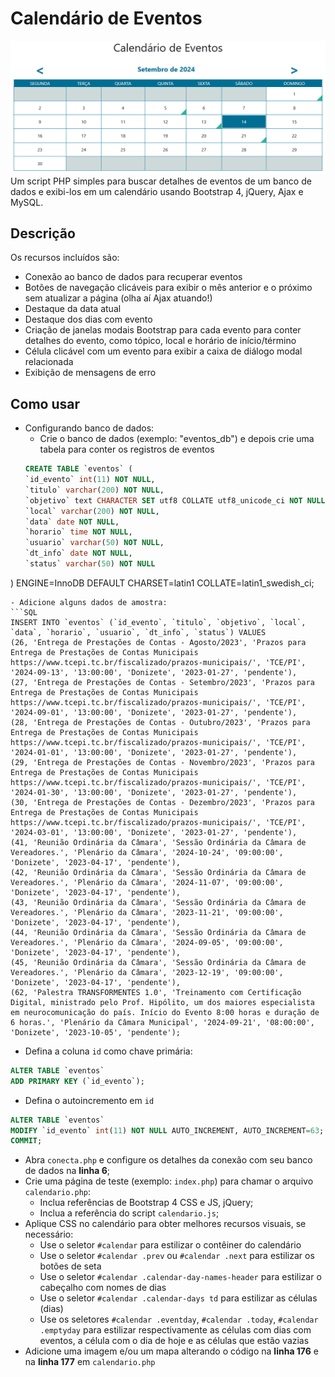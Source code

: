 # Calendário de Eventos
![image](calendario.png)
Um script PHP simples para buscar detalhes de eventos de um banco de dados e exibi-los em um calendário usando Bootstrap 4, jQuery, Ajax e MySQL.

## Descrição
Os recursos incluídos são:
- Conexão ao banco de dados para recuperar eventos
- Botões de navegação clicáveis para exibir o mês anterior e o próximo sem atualizar a página (olha aí Ajax atuando!)
- Destaque da data atual
- Destaque dos dias com evento
- Criação de janelas modais Bootstrap para cada evento para conter detalhes do evento, como tópico, local e horário de início/término
- Célula clicável com um evento para exibir a caixa de diálogo modal relacionada
- Exibição de mensagens de erro

## Como usar
- Configurando banco de dados:
  - Crie o banco de dados (exemplo: "eventos_db") e depois crie uma tabela para conter os registros de eventos
  ```SQL
  CREATE TABLE `eventos` (
  `id_evento` int(11) NOT NULL,
  `titulo` varchar(200) NOT NULL,
  `objetivo` text CHARACTER SET utf8 COLLATE utf8_unicode_ci NOT NULL,
  `local` varchar(200) NOT NULL,
  `data` date NOT NULL,
  `horario` time NOT NULL,
  `usuario` varchar(50) NOT NULL,
  `dt_info` date NOT NULL,
  `status` varchar(50) NOT NULL
) ENGINE=InnoDB DEFAULT CHARSET=latin1 COLLATE=latin1_swedish_ci;
  ```
  - Adicione alguns dados de amostra:
  ```SQL
  INSERT INTO `eventos` (`id_evento`, `titulo`, `objetivo`, `local`, `data`, `horario`, `usuario`, `dt_info`, `status`) VALUES
(26, 'Entrega de Prestações de Contas - Agosto/2023', 'Prazos para Entrega de Prestações de Contas Municipais https://www.tcepi.tc.br/fiscalizado/prazos-municipais/', 'TCE/PI', '2024-09-13', '13:00:00', 'Donizete', '2023-01-27', 'pendente'),
(27, 'Entrega de Prestações de Contas - Setembro/2023', 'Prazos para Entrega de Prestações de Contas Municipais https://www.tcepi.tc.br/fiscalizado/prazos-municipais/', 'TCE/PI', '2024-09-01', '13:00:00', 'Donizete', '2023-01-27', 'pendente'),
(28, 'Entrega de Prestações de Contas - Outubro/2023', 'Prazos para Entrega de Prestações de Contas Municipais https://www.tcepi.tc.br/fiscalizado/prazos-municipais/', 'TCE/PI', '2024-01-01', '13:00:00', 'Donizete', '2023-01-27', 'pendente'),
(29, 'Entrega de Prestações de Contas - Novembro/2023', 'Prazos para Entrega de Prestações de Contas Municipais https://www.tcepi.tc.br/fiscalizado/prazos-municipais/', 'TCE/PI', '2024-01-30', '13:00:00', 'Donizete', '2023-01-27', 'pendente'),
(30, 'Entrega de Prestações de Contas - Dezembro/2023', 'Prazos para Entrega de Prestações de Contas Municipais https://www.tcepi.tc.br/fiscalizado/prazos-municipais/', 'TCE/PI', '2024-03-01', '13:00:00', 'Donizete', '2023-01-27', 'pendente'),
(41, 'Reunião Ordinária da Câmara', 'Sessão Ordinária da Câmara de Vereadores.', 'Plenário da Câmara', '2024-10-24', '09:00:00', 'Donizete', '2023-04-17', 'pendente'),
(42, 'Reunião Ordinária da Câmara', 'Sessão Ordinária da Câmara de Vereadores.', 'Plenário da Câmara', '2024-11-07', '09:00:00', 'Donizete', '2023-04-17', 'pendente'),
(43, 'Reunião Ordinária da Câmara', 'Sessão Ordinária da Câmara de Vereadores.', 'Plenário da Câmara', '2023-11-21', '09:00:00', 'Donizete', '2023-04-17', 'pendente'),
(44, 'Reunião Ordinária da Câmara', 'Sessão Ordinária da Câmara de Vereadores.', 'Plenário da Câmara', '2024-09-05', '09:00:00', 'Donizete', '2023-04-17', 'pendente'),
(45, 'Reunião Ordinária da Câmara', 'Sessão Ordinária da Câmara de Vereadores.', 'Plenário da Câmara', '2023-12-19', '09:00:00', 'Donizete', '2023-04-17', 'pendente'),
(62, 'Palestra TRANSFORMENTES 1.0', 'Treinamento com Certificação Digital, ministrado pelo Prof. Hipólito, um dos maiores especialista em neurocomunicação do país. Início do Evento 8:00 horas e duração de 6 horas.', 'Plenário da Câmara Municipal', '2024-09-21', '08:00:00', 'Donizete', '2023-10-05', 'pendente');
  ```
  - Defina a coluna `id` como chave primária:
  ```SQL
ALTER TABLE `eventos`
ADD PRIMARY KEY (`id_evento`);
  ```
  - Defina o autoincremento em `id`
  ```SQL
ALTER TABLE `eventos`
MODIFY `id_evento` int(11) NOT NULL AUTO_INCREMENT, AUTO_INCREMENT=63;
COMMIT;
  ```
- Abra `conecta.php` e configure os detalhes da conexão com seu banco de dados na **linha 6**;
- Crie uma página de teste (exemplo: `index.php`) para chamar o arquivo `calendario.php`:
  - Inclua referências de Bootstrap 4 CSS e JS, jQuery;
  - Inclua a referência do script `calendario.js`;
- Aplique CSS no calendário para obter melhores recursos visuais, se necessário:
  - Use o seletor `#calendar` para estilizar o contêiner do calendário
  - Use o seletor `#calendar .prev` ou `#calendar .next` para estilizar os botões de seta
  - Use o seletor `#calendar .calendar-day-names-header` para estilizar o cabeçalho com nomes de dias
  - Use o seletor `#calendar .calendar-days td` para estilizar as células (dias)
  - Use os seletores `#calendar .eventday`, `#calendar .today`, `#calendar .emptyday` para estilizar respectivamente as células com dias com eventos, a célula com o dia de hoje e as células que estão vazias
- Adicione uma imagem e/ou um mapa alterando o código na **linha 176** e na **linha 177** em `calendario.php`
